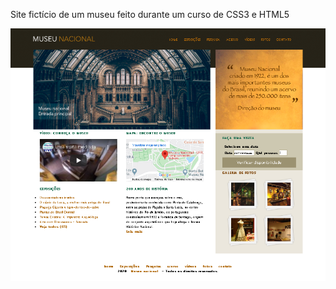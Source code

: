 Site fictício de um museu feito durante um curso de CSS3 e HTML5

![Layout](https://github.com/DeangellesES/Site_ficticio_de_um_museu-CSS3-HTML5/blob/master/site_museu.png)
